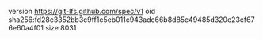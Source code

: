 version https://git-lfs.github.com/spec/v1
oid sha256:fd28c3352bb3c9ff1e5eb011c943adc66b8d85c49485d320e23cf676e60a4f01
size 8031
